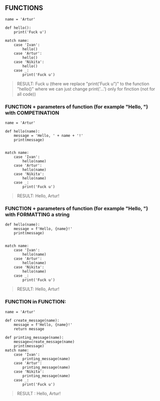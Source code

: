 ## FUNCTIONS


```
name = 'Artur'

def hello():
    print('Fuck u')

match name:
    case 'Ivan':
        hello()
    case 'Artur':
        hello()
    case 'Nikita':
        hello()
    case _:
        print('Fuck u')
```
> RESULT: Fuck u (there we replace "print('Fuck u")" to the function "hello()" where we can just change print('...') only for finction (not for all code))

### FUNCTION + parameters of function (for example "Hello, <name>") with COMPETINATION

```
name = 'Artur'

def hello(name):
    message = 'Hello, ' + name + '!'
    print(message)


match name:
    case 'Ivan':
        hello(name)
    case 'Artur':
        hello(name)
    case 'Nikita':
        hello(name)
    case _:
        print('Fuck u')
```
> RESULT: Hello, Artur!

### FUNCTION + parameters of function (for example "Hello, <name>") with FORMATTING a string

```
def hello(name):
    message = f'Hello, {name}!'
    print(message)


match name:
    case 'Ivan':
        hello(name)
    case 'Artur':
        hello(name)
    case 'Nikita':
        hello(name)
    case _:
        print('Fuck u')
```

> RESULT: Hello, Artur!

### FUNCTION in FUNCTION:

```
name = 'Artur'

def create_message(name):
    message = f'Hello, {name}!'
    return message

def printing_message(name):
    message=create_message(name)
    print(message)
match name:
    case 'Ivan':
        printing_message(name)
    case 'Artur':
        printing_message(name)
    case 'Nikita':
        printing_message(name)
    case _:
        print('Fuck u')
```
> RESULT : Hello, Artur!
